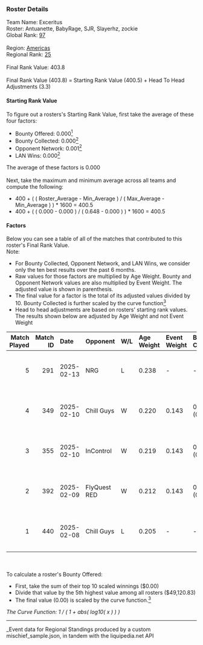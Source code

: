 ### Roster Details<br />
Team Name: Exceritus<br />
Roster: Antuanette, BabyRage, SJR, Slayerhz, zockie<br />
Global Rank: [97](../../standings_global_2025_07_07.md)<br />
<br />
Region: [Americas]( ../../standings_americas_2025_07_07.md)<br />
Regional Rank: [25]( ../../standings_americas_2025_07_07.md)<br />
<br />
Final Rank Value:  403.8<br />
<br />
Final Rank Value (403.8) = Starting Rank Value (400.5) + Head To Head Adjustments (3.3)<br />

#### Starting Rank Value<br />
To figure out a rosters's Starting Rank Value, first take the average of these four factors:<br />
- Bounty Offered: 0.000[<sup>1</sup>](#table2)
- Bounty Collected: 0.000[<sup>2</sup>](#table1)
- Opponent Network: 0.001[<sup>2</sup>](#table1)
- LAN Wins: 0.000[<sup>2</sup>](#table1)

The average of these factors is 0.000<br />
<br />
Next, take the maximum and minimum average across all teams and compute the following:<br />
- 400 + ( ( Roster_Average - Min_Average ) / ( Max_Average - Min_Average ) ) * 1600 = 400.5
- 400 + ( ( 0.000 - 0.000 ) / ( 0.648 - 0.000 ) ) * 1600 = 400.5


#### Factors<br />
Below you can see a table of all of the matches that contributed to this roster's Final Rank Value.<br />
Note:<br />

- For Bounty Collected, Opponent Network, and LAN Wins, we consider only the ten best results over the past 6 months.
- Raw values for those factors are multiplied by Age Weight. Bounty and Opponent Network values are also multiplied by Event Weight. The adjusted value is shown in parenthesis.
- The final value for a factor is the total of its adjusted values divided by 10. Bounty Collected is further scaled by the curve function[<sup>3</sup>](#curveFunction)
- Head to head adjustments are based on rosters' starting rank values. The results shown below are adjusted by Age Weight and not Event Weight
<span id="table1"></span><br />


| Match Played | Match ID | Date       | Opponent     | W/L | Age Weight | Event Weight | Bounty Collected | Opponent Network | LAN Wins  | H2H Adj. | Roster                                      |
| -: | -: | :- | :- | :- | :- | :- | :- | :- | :- | -: | :- |
|            5 |      291 | 2025-02-13 | NRG          | L   | 0.238      | -            | -                | -                | -         |    -3.68 | Antuanette, BabyRage, SJR, Slayerhz, zockie |
|            4 |      349 | 2025-02-10 | Chill Guys   | W   | 0.220      | 0.143        | 0.000 (0.000)    | 0.164 (0.005)    | 0 (0.000) |     3.46 | Antuanette, BabyRage, SJR, Slayerhz, zockie |
|            3 |      355 | 2025-02-10 | InControl    | W   | 0.219      | 0.143        | 0.000 (0.000)    | 0.081 (0.003)    | 0 (0.000) |     3.43 | Antuanette, BabyRage, SJR, Slayerhz, zockie |
|            2 |      392 | 2025-02-09 | FlyQuest RED | W   | 0.212      | 0.143        | 0.000 (0.000)    | 0.000 (0.000)    | 0 (0.000) |     3.33 | Antuanette, BabyRage, SJR, Slayerhz, zockie |
|            1 |      440 | 2025-02-08 | Chill Guys   | L   | 0.205      | -            | -                | -                | -         |    -3.23 | Antuanette, BabyRage, SJR, Slayerhz, zockie |

<br />
<span id="table2"></span><br />
To calculate a roster's Bounty Offered:<br />

- First, take the sum of their top 10 scaled winnings ($0.00)
- Divide that value by the 5th highest value among all rosters ($49,120.83)
- The final value (0.00) is scaled by the curve function.[<sup>3</sup>](#curveFunction)

<span id="curveFunction"></span>_The Curve Function: 1 / ( 1 + abs( log10( x ) ) )_<br />

---
_Event data for Regional Standings produced by a custom mischief_sample.json, in tandem with the liquipedia.net API<br />
